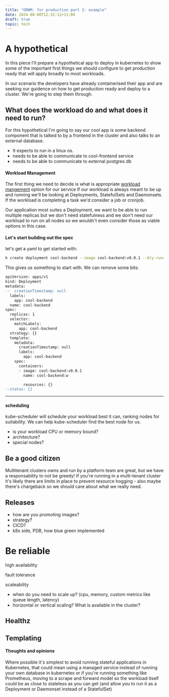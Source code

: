```yaml
---
title: "GRWM: for production part 2: example"
date: 2024-08-08T12:32:12+11:00
draft: true
topic: tech
---
```



# A hypothetical

In this piece I'll prepare a hypothetical app to deploy in kubernetes to show some of the important first things we should configure to get production ready that will apply broadly to most workloads.

In our scenario the developers have already containerised their app and are seeking our guidence on how to get production ready and deploy to a cluster. We're going to step them through.

## What does the workload do and what does it need to run?

For this hypothetical I'm going to say our cool app is some backend component that is talked to by a frontend in the cluster and also talks to an external database.

- It expects to run in a linux os.
- needs to be able to communicate to cool-frontend service
- needs to be able to communicate to external postgres db


#### Workload Management

The first thing we need to decide is what is appropriate [workload mangement](https://kubernetes.io/docs/concepts/workloads/controllers/) option for our service
If our workload is always meant to be up and running we'll be looking at Deployments, StatefulSets and Daemonsets. If the workload is completing a task we'd consider a job or cronjob.

Our application most suites a Deployment, we want to be able to run multiple replicas but we don't need statefulness and we don't need our workload to run on all nodes so we wouldn't even consider those as viable options in this case.

#### Let's start building out the spec

let's get a yaml to get started with:

```bash
k create deployment cool-backend --image cool-backend:v0.0.1 --dry-run=client -o yaml > cool-deployment.yaml
```

This gives us something to start with. We can remove some bits:

```diff
apiVersion: apps/v1
kind: Deployment
metadata:
--  creationTimestamp: null
  labels:
    app: cool-backend
  name: cool-backend
spec:
  replicas: 1
  selector:
    matchLabels:
      app: cool-backend
  strategy: {}
  template:
    metadata:
      creationTimestamp: null
      labels:
        app: cool-backend
    spec:
      containers:
      - image: cool-backend:v0.0.1
        name: cool-backend:w

        resources: {}
--status: {}
```

----

#### scheduling
kube-scheduler will schedule your workload best it can, ranking nodes for suitability. We can help kube-scheduler find the best node for us.

- is your workload CPU or memory bound?
- architecture?
- special nodes?

## Be a good citizen 

Multitenant clusters owns and run by a platform team are great, but we have a responsability to not be greedy! If you're running in a multi-tenant cluster it's likely there are limits in place to prevent resource hogging - also maybe there's chargeback so we should care about what we really need.


## Releases
- how are you promoting images?
- strategy?
- CICD?
- k8s side, PDB, how blue green implemented

# Be reliable
high availability

fault tolerance 

scaleability

- when do you need to scale up? (cpu, memory, custom metrics like queue length, latency)
- horizontal or vertical scaling? What is available in the cluster?

## Healthz


## Templating


#### Thoughts and opinions


Where possible it's simplest to avoid running stateful applications in Kubernetes, that could mean using a managed service instead of running your own database in kubernetes or if you're running something like Prometheus, moving to a scrape and forward model so the workload itself could be as close to stateless as you can get (and allow you to run it as a Deployment or Daemonset instead of a StatefulSet)
